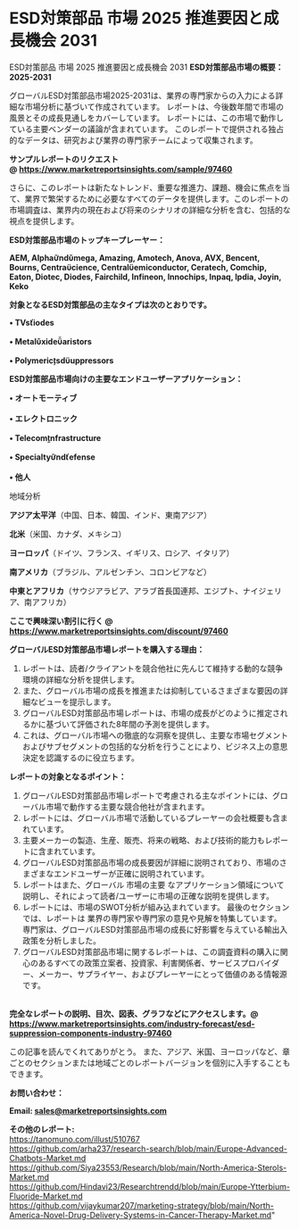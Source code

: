 # ESD対策部品 市場 2025 推進要因と成長機会 2031
 ESD対策部品 市場 2025 推進要因と成長機会 2031
<strong><b>ESD対策部品市場の概要：2025-2031</b></strong>

グローバルESD対策部品市場2025-2031は、業界の専門家からの入力による詳細な市場分析に基づいて作成されています。 レポートは、今後数年間で市場の風景とその成長見通しをカバーしています。 レポートには、この市場で動作している主要ベンダーの議論が含まれています。 このレポートで提供される独占的なデータは、研究および業界の専門家チームによって収集されます。

<strong>サンプルレポートのリクエスト @ <a href=https://www.marketreportsinsights.com/sample/97460>https://www.marketreportsinsights.com/sample/97460</a></strong>

さらに、このレポートは新たなトレンド、重要な推進力、課題、機会に焦点を当て、業界で繁栄するために必要なすべてのデータを提供します。このレポートの市場調査は、業界内の現在および将来のシナリオの詳細な分析を含む、包括的な視点を提供します。

<strong>ESD対策部品市場のトップキープレーヤー：</strong>

<strong>AEM, Alphandmega, Amazing, Amotech, Anova, AVX, Bencent, Bourns, Centracience, Centralemiconductor, Ceratech, Comchip, Eaton, Diotec, Diodes, Fairchild, Infineon, Innochips, Inpaq, Ipdia, Joyin, Keko</strong>

<strong><b>対象となるESD対策部品の主なタイプは次のとおりです。</b></strong>

<strong>• TVsiodes<br><br>• Metalxidearistors<br><br>• Polymericsduppressors</strong>

<strong><b>ESD対策部品市場向けの主要なエンドユーザーアプリケーション：</b></strong>

<strong>• オートモーティブ<br><br>• エレクトロニック<br><br>•  Telecomnfrastructure<br><br>•  Specialtyndefense<br><br>• 他人</strong>

 地域分析

<strong><b>アジア太平洋</b></strong>（中国、日本、韓国、インド、東南アジア）

<strong><b>北米</b></strong>（米国、カナダ、メキシコ）

<strong><b>ヨーロッパ</b></strong>（ドイツ、フランス、イギリス、ロシア、イタリア）

<strong><b>南アメリカ</b></strong>（ブラジル、アルゼンチン、コロンビアなど）

<strong><b>中東とアフリカ</b></strong>（サウジアラビア、アラブ首長国連邦、エジプト、ナイジェリア、南アフリカ）

<strong>ここで興味深い割引に行く @ <a href=https://www.marketreportsinsights.com/discount/97460>https://www.marketreportsinsights.com/discount/97460</a></strong>

<strong><b>グローバルESD対策部品市場レポートを購入する理由：</b></strong>
<ol>
  <li>レポートは、読者/クライアントを競合他社に先んじて維持する動的な競争環境の詳細な分析を提供します。</li>
  <li>また、グローバル市場の成長を推進または抑制しているさまざまな要因の詳細なビューを提示します。</li>
  <li>グローバルESD対策部品市場レポートは、市場の成長がどのように推定されるかに基づいて評価された8年間の予測を提供します。</li>
  <li>これは、グローバル市場への徹底的な洞察を提供し、主要な市場セグメントおよびサブセグメントの包括的な分析を行うことにより、ビジネス上の意思決定を認識するのに役立ちます。</li>
</ol>
<strong><b>レポートの対象となるポイント：</b></strong>
<ol>
  <li>グローバルESD対策部品市場レポートで考慮される主なポイントには、グローバル市場で動作する主要な競合他社が含まれます。</li>
  <li>レポートには、グローバル市場で活動しているプレーヤーの会社概要も含まれています。</li>
  <li>主要メーカーの製造、生産、販売、将来の戦略、および技術的能力もレポートに含まれています。</li>
  <li>グローバルESD対策部品市場の成長要因が詳細に説明されており、市場のさまざまなエンドユーザーが正確に説明されています。</li>
  <li>レポートはまた、グローバル 市場の主要 なアプリケーション領域について説明し、それによって読者/ユーザーに市場の正確な説明を提供します。</li>
  <li>レポートには、市場のSWOT分析が組み込まれています。 最後のセクションでは、レポートは 業界の専門家や専門家の意見や見解を特集しています。 専門家は、グローバルESD対策部品市場の成長に好影響を与えている輸出入政策を分析しました。</li>
  <li>グローバルESD対策部品市場に関するレポートは、この調査資料の購入に関心のあるすべての政策立案者、投資家、利害関係者、サービスプロバイダー、メーカー、サプライヤー、およびプレーヤーにとって価値のある情報源です。</li>
</ol><br>
<strong>完全なレポートの説明、目次、図表、グラフなどにアクセスします。@ <a href=https://www.marketreportsinsights.com/industry-forecast/esd-suppression-components-industry-97460>https://www.marketreportsinsights.com/industry-forecast/esd-suppression-components-industry-97460</a></strong>

この記事を読んでくれてありがとう。 また、アジア、米国、ヨーロッパなど、章ごとのセクションまたは地域ごとのレポートバージョンを個別に入手することもできます。

<strong><b>お問い合わせ：</b></strong>

<strong>Email: </strong><a href=mailto:sales@marketreportsinsights.com><strong>sales@marketreportsinsights.com</strong></a>

<strong>その他のレポート:</strong>
<br>
<a href=https://tanomuno.com/illust/510767>https://tanomuno.com/illust/510767</a>
<br>
<a href=https://github.com/arha237/research-search/blob/main/Europe-Advanced-Chatbots-Market.md>https://github.com/arha237/research-search/blob/main/Europe-Advanced-Chatbots-Market.md</a>
<br>
<a href=https://github.com/Siya23553/Research/blob/main/North-America-Sterols-Market.md>https://github.com/Siya23553/Research/blob/main/North-America-Sterols-Market.md</a>
<br>
<a href=https://github.com/Hindavi23/Researchtrendd/blob/main/Europe-Ytterbium-Fluoride-Market.md>https://github.com/Hindavi23/Researchtrendd/blob/main/Europe-Ytterbium-Fluoride-Market.md</a>
<br>
<a href=https://github.com/vijaykumar207/marketing-strategy/blob/main/North-America-Novel-Drug-Delivery-Systems-in-Cancer-Therapy-Market.md>https://github.com/vijaykumar207/marketing-strategy/blob/main/North-America-Novel-Drug-Delivery-Systems-in-Cancer-Therapy-Market.md</a>"
